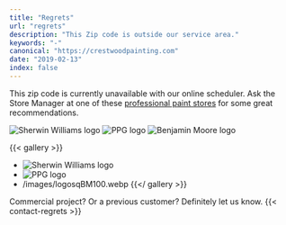 ```yaml
--- 
title: "Regrets"
url: "regrets"
description: "This Zip code is outside our service area."
keywords: "-"
canonical: "https://crestwoodpainting.com"
date: "2019-02-13"
index: false
--- 
```


This zip code is currently unavailable with our online scheduler. Ask the Store Manager at one of these [professional paint stores](https://www.google.com/search?q=paint+stores+kansas+city) for some great recommendations.

![Sherwin Williams logo](/images/logosq-SW100.webp) ![PPG logo](/images/Logo-sq-PPG100.webp) ![Benjamin Moore logo](/images/logosqBM100.webp)

{{< gallery >}}
- ![Sherwin Williams logo](/images/logosq-SW100.webp)
- ![PPG logo](/images/Logo-sq-PPG100.webp)
- /images/logosqBM100.webp
{{</ gallery >}}

Commercial project? Or a previous customer?
Definitely let us know.
{{< contact-regrets >}}
